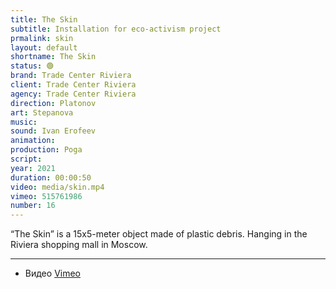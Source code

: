 ```yaml
---
title: The Skin
subtitle: Installation for eco-activism project
prmalink: skin
layout: default
shortname: The Skin
status: 🟢
brand: Trade Center Riviera
client: Trade Center Riviera
agency: Trade Center Riviera
direction: Platonov
art: Stepanova
music:  
sound: Ivan Erofeev
animation:  
production: Poga
script:
year: 2021
duration: 00:00:50
video: media/skin.mp4
vimeo: 515761986
number: 16
---
```


“The Skin” is a 15x5-meter object made of plastic debris.
Hanging in the Riviera shopping mall in Moscow.


---

+ Видео [Vimeo](xxxxx)
